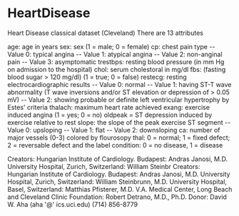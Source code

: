 # HeartDisease
Heart Disease classical dataset (Cleveland)
There are 13 attributes

age: age in years
sex: sex (1 = male; 0 = female)
cp: chest pain type
-- Value 0: typical angina
-- Value 1: atypical angina
-- Value 2: non-anginal pain
-- Value 3: asymptomatic
trestbps: resting blood pressure (in mm Hg on admission to the hospital)
chol: serum cholestoral in mg/dl
fbs: (fasting blood sugar > 120 mg/dl) (1 = true; 0 = false)
restecg: resting electrocardiographic results
-- Value 0: normal
-- Value 1: having ST-T wave abnormality (T wave inversions and/or ST elevation or depression of > 0.05 mV)
-- Value 2: showing probable or definite left ventricular hypertrophy by Estes' criteria
thalach: maximum heart rate achieved
exang: exercise induced angina (1 = yes; 0 = no)
oldpeak = ST depression induced by exercise relative to rest
slope: the slope of the peak exercise ST segment
-- Value 0: upsloping
-- Value 1: flat
-- Value 2: downsloping
ca: number of major vessels (0-3) colored by flourosopy
thal: 0 = normal; 1 = fixed defect; 2 = reversable defect
and the label
condition: 0 = no disease, 1 = disease


Creators:
Hungarian Institute of Cardiology. Budapest: Andras Janosi, M.D.
University Hospital, Zurich, Switzerland: William Steinbr
Creators:
Hungarian Institute of Cardiology. Budapest: Andras Janosi, M.D.
University Hospital, Zurich, Switzerland: William Steinbrunn, M.D.
University Hospital, Basel, Switzerland: Matthias Pfisterer, M.D.
V.A. Medical Center, Long Beach and Cleveland Clinic Foundation: Robert Detrano, M.D., Ph.D.
Donor: David W. Aha (aha '@' ics.uci.edu) (714) 856-8779
